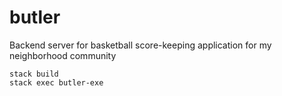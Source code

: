 # butler

Backend server for basketball score-keeping application for my neighborhood community 

```
stack build
stack exec butler-exe
```
